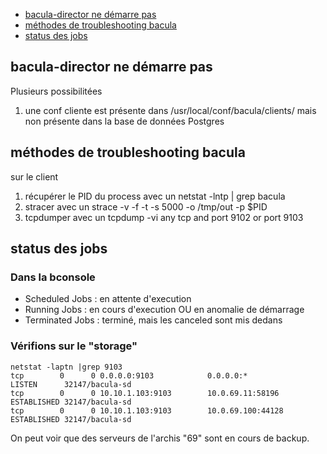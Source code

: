 * [bacula-director ne démarre pas](#bacula-director-ne-démarre-pas)
* [méthodes de troubleshooting bacula](#méthodes-de-troubleshooting-bacula)
* [status des jobs](#status-des-jobs)

## bacula-director ne démarre pas
Plusieurs possibilitées

1. une conf cliente est présente dans /usr/local/conf/bacula/clients/ mais non présente dans la base de données Postgres 

## méthodes de troubleshooting bacula

sur le client

1. récupérer le PID du process avec un netstat -lntp | grep bacula
2. stracer avec un strace -v -f -t -s 5000 -o /tmp/out -p $PID
3. tcpdumper avec un tcpdump -vi any tcp and port 9102 or port 9103

## status des jobs

### Dans la bconsole

* Scheduled Jobs : en attente d'execution
* Running Jobs : en cours d'execution OU en anomalie de démarrage
* Terminated Jobs : terminé, mais les canceled sont mis dedans

### Vérifions sur le "storage"

```
netstat -laptn |grep 9103
tcp        0      0 0.0.0.0:9103            0.0.0.0:*               LISTEN      32147/bacula-sd 
tcp        0      0 10.10.1.103:9103        10.0.69.11:58196        ESTABLISHED 32147/bacula-sd 
tcp        0      0 10.10.1.103:9103        10.0.69.100:44128       ESTABLISHED 32147/bacula-sd
```

On peut voir que des serveurs de l'archis "69" sont en cours de backup.

